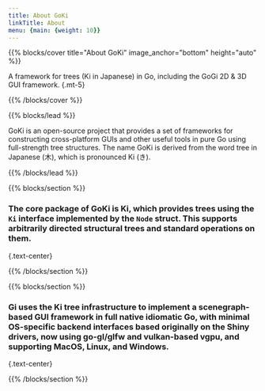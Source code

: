 ```yaml
---
title: About GoKi
linkTitle: About
menu: {main: {weight: 10}}
---
```


{{% blocks/cover title="About GoKi" image_anchor="bottom" height="auto" %}}

A framework for trees (Ki in Japanese) in Go, including the GoGi 2D & 3D GUI framework.
{.mt-5}

{{% /blocks/cover %}}

{{% blocks/lead %}}

GoKi is an open-source project that provides a set of frameworks for constructing cross-platform GUIs and other useful tools in pure Go using full-strength tree structures. The name GoKi is derived from the word tree in Japanese (木), which is pronounced Ki (き). 

{{% /blocks/lead %}}

{{% blocks/section %}}

### The core package of GoKi is Ki, which provides trees using the `Ki` interface implemented by the `Node` struct. This supports arbitrarily directed structural trees and standard operations on them.
{.text-center}

{{% /blocks/section %}}

{{% blocks/section %}}

### Gi uses the Ki tree infrastructure to implement a scenegraph-based GUI framework in full native idiomatic Go, with minimal OS-specific backend interfaces based originally on the Shiny drivers, now using go-gl/glfw and vulkan-based vgpu, and supporting MacOS, Linux, and Windows.
{.text-center}

{{% /blocks/section %}}